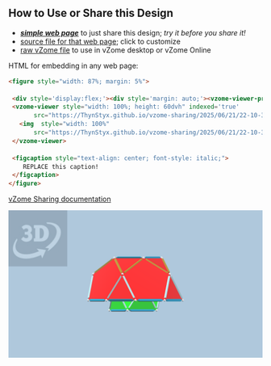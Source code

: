 
## How to Use or Share this Design

 - [***simple web page***](<https://ThynStyx.github.io/vzome-sharing/2025/06/21/22-10-32-Module-G/>) to just share this design; *try it before you share it!*
 - [source file for that web page](<https://github.com/ThynStyx/vzome-sharing/edit/main/2025/06/21/22-10-32-Module-G/index.md>); click to customize
 - [raw vZome file](<https://raw.githubusercontent.com/ThynStyx/vzome-sharing/main/2025/06/21/22-10-32-Module-G/Module-G.vZome>) to use in vZome desktop or vZome Online
 
 HTML for embedding in any web page:
 ```html
<figure style="width: 87%; margin: 5%">
  
  <div style='display:flex;'><div style='margin: auto;'><vzome-viewer-previous label='prev step'></vzome-viewer-previous><vzome-viewer-next label='next step'></vzome-viewer-next></div></div>
  <vzome-viewer style="width: 100%; height: 60dvh" indexed='true'
        src="https://ThynStyx.github.io/vzome-sharing/2025/06/21/22-10-32-Module-G/Module-G.vZome" >
    <img  style="width: 100%"
        src="https://ThynStyx.github.io/vzome-sharing/2025/06/21/22-10-32-Module-G/Module-G.png" >
  </vzome-viewer>

  <figcaption style="text-align: center; font-style: italic;">
     REPLACE this caption!
  </figcaption>
</figure>

 ```

[vZome Sharing documentation](https://vzome.github.io/vzome/sharing.html#how-it-works)

![Image](<Module-G.png>)

